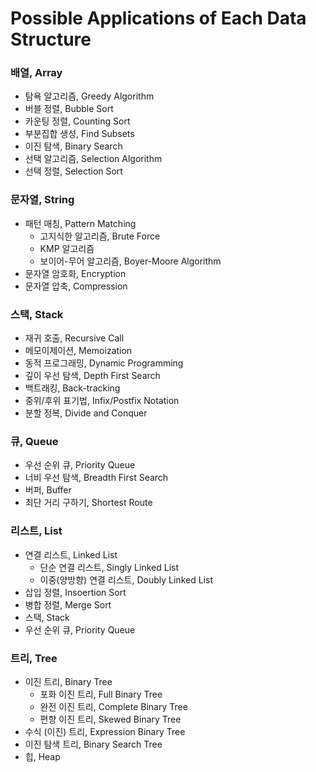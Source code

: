 # Possible Applications of Each Data Structure

### 배열, Array

- 탐욕 알고리즘, Greedy Algorithm
- 버블 정렬, Bubble Sort
- 카운팅 정렬, Counting Sort
- 부분집합 생성, Find Subsets
- 이진 탐색, Binary Search
- 선택 알고리즘, Selection Algorithm
- 선택 정렬, Selection Sort



### 문자열, String

- 패턴 매칭, Pattern Matching
  - 고지식한 알고리즘, Brute Force
  - KMP 알고리즘
  - 보이어-무어 알고리즘, Boyer-Moore Algorithm
- 문자열 암호화, Encryption
- 문자열 압축, Compression



### 스택, Stack

- 재귀 호출, Recursive Call
- 메모이제이션, Memoization
- 동적 프로그래밍, Dynamic Programming
- 깊이 우선 탐색, Depth First Search
- 백트래킹, Back-tracking
- 중위/후위 표기법, Infix/Postfix Notation
- 분할 정복, Divide and Conquer



### 큐, Queue

- 우선 순위 큐, Priority Queue
- 너비 우선 탐색, Breadth First Search
- 버퍼, Buffer
- 최단 거리 구하기, Shortest Route



### 리스트, List

- 연결 리스트, Linked List
  - 단순 연결 리스트, Singly Linked List
  - 이중(양방향) 연결 리스트, Doubly Linked List
- 삽입 정렬, Insoertion Sort
- 병합 정렬, Merge Sort
- 스택, Stack
- 우선 순위 큐, Priority Queue



### 트리, Tree

- 이진 트리, Binary Tree
  - 포화 이진 트리, Full Binary Tree
  - 완전 이진 트리, Complete Binary Tree
  - 편향 이진 트리, Skewed Binary Tree
- 수식 (이진) 트리, Expression Binary Tree
- 이진 탐색 트리, Binary Search Tree
- 힙, Heap


